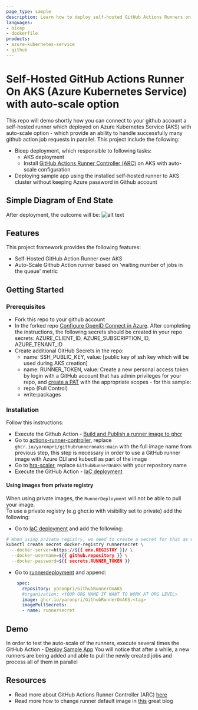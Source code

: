 ```yaml
---
page_type: sample
description: Learn how to deploy self-hosted GitHub Actions Runners on AKS (Azure Kubernetes Service)
languages:
- bicep
- dockerfile
products:
- azure-kubernetes-service
- github
---
```



# Self-Hosted GitHub Actions Runner On AKS (Azure Kubernetes Service) with auto-scale option

This repo will demo shortly how you can connect to your github account a self-hosted runner which deployed on Azure Kubernetes Service (AKS) with auto-scale option - which provide an ability to handle successfully many github action job requests in parallel.
This project include the following: 
- Bicep deployment, which responsible to following tasks:
  - AKS deployment
  - Install [GitHub Actions Runner Controller (ARC)](https://github.com/actions/actions-runner-controller/blob/master/docs/detailed-docs.md) on AKS with auto-scale configuration
- Deploying sample app using the installed self-hosted runner to AKS cluster without keeping Azure password in Github account

## Simple Diagram of End State
After deployment, the outcome will be:
![alt text](image/sketch.png)

## Features

This project framework provides the following features:

* Self-Hosted GitHub Action Runner over AKS
* Auto-Scale Github Action runner based on 'waiting number of jobs in the queue' metric

## Getting Started

### Prerequisites

- Fork this repo to your github account
- In the forked repo [Configure OpenID Connect in Azure](https://learn.microsoft.com/en-us/azure/developer/github/connect-from-azure?tabs=azure-portal%2Clinux). After completing the instructions, the following secrets should be created in your repo secrets: AZURE_CLIENT_ID, AZURE_SUBSCRIPTION_ID, AZURE_TENANT_ID
- Create additional GitHub Secrets in the repo: 
  - name: SSH_PUBLIC_KEY, value: [public key of ssh key which will be used during AKS creation]
  - name: RUNNER_TOKEN, value: Create a new personal access token by login with a GitHub account that has admin privileges for your repo, and [create a PAT](https://github.com/settings/tokens/new) with the appropriate scopes - for this sample:
  -  repo (Full Control)
  -  write:packages

### Installation

Follow this instructions:

- Execute the Github Action - [Build and Publish a runner image to ghcr](.github/workflows/buildImage.yaml)
- Go to [actions-runner-controller](runner/actions-runner-controller.yaml), replace ```ghcr.io/yaronpri/githubrunneronaks:main``` with the full image name from previous step, this step is necessary in order to use a GitHub runner image with Azure CLI and kubectl as part of the image
- Go to [hra-scaler](runner/hra-scaler.yaml), replace `GithubRunnerOnAKS` with your repository name
- Execute the GitHub Action - [IaC deployment](.github/workflows/deployIaC.yaml)

#### Using images from private registry

When using private images, the `RunnerDeployment` will not be able to pull your image.  
To use a private registry (e.g ghcr.io with visibility set to private) add the following:

- Go to [IaC deployment](.github/workflows/deployIaC.yaml) and add the following:

```bash
# When using private registry, we need to create a secret for that as well
kubectl create secret docker-registry runnersecret \
  --docker-server=https://${{ env.REGISTRY }}/ \
  --docker-username=${{ github.repository }} \
  --docker-password=${{ secrets.RUNNER_TOKEN }}
```

- Go to [runnerdeployment](runner/runnerdeployment.yaml) and append:

```yml
    spec:
      repository: yaronpri/GithubRunnerOnAKS
      #organization: <YOUR ORG NAME IF WANT TO WORK AT ORG LEVEL> 
      image: ghcr.io/yaronpri/GithubRunnerOnAKS:<tag>
      imagePullSecrets:
      - name: runnersecret
```

## Demo

In order to test the auto-scale of the runners, execute several times the GitHub Action - [Deploy Sample App](.github/workflows/deployApp.yaml)
You will notice that after a while, a new runners are being added and able to pull the newly created jobs and process all of them in parallel

## Resources

- Read more about GitHub Actions Runner Controller (ARC) [here](https://github.com/actions-runner-controller/actions-runner-controller/blob/master/docs/detailed-docs.md)
- Read more how to change runner default image in [this](https://freshbrewed.science/2021/12/01/gh-actions.html) great blog

